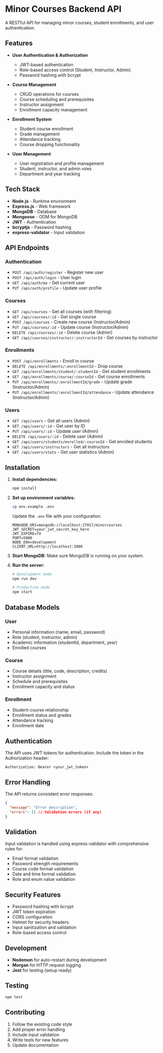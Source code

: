 # Minor Courses Backend API

A RESTful API for managing minor courses, student enrollments, and user authentication.

## Features

- **User Authentication & Authorization**
  - JWT-based authentication
  - Role-based access control (Student, Instructor, Admin)
  - Password hashing with bcrypt

- **Course Management**
  - CRUD operations for courses
  - Course scheduling and prerequisites
  - Instructor assignment
  - Enrollment capacity management

- **Enrollment System**
  - Student course enrollment
  - Grade management
  - Attendance tracking
  - Course dropping functionality

- **User Management**
  - User registration and profile management
  - Student, instructor, and admin roles
  - Department and year tracking

## Tech Stack

- **Node.js** - Runtime environment
- **Express.js** - Web framework
- **MongoDB** - Database
- **Mongoose** - ODM for MongoDB
- **JWT** - Authentication
- **bcryptjs** - Password hashing
- **express-validator** - Input validation

## API Endpoints

### Authentication
- `POST /api/auth/register` - Register new user
- `POST /api/auth/login` - User login
- `GET /api/auth/me` - Get current user
- `PUT /api/auth/profile` - Update user profile

### Courses
- `GET /api/courses` - Get all courses (with filtering)
- `GET /api/courses/:id` - Get single course
- `POST /api/courses` - Create new course (Instructor/Admin)
- `PUT /api/courses/:id` - Update course (Instructor/Admin)
- `DELETE /api/courses/:id` - Delete course (Admin)
- `GET /api/courses/instructor/:instructorId` - Get courses by instructor

### Enrollments
- `POST /api/enrollments` - Enroll in course
- `DELETE /api/enrollments/:enrollmentId` - Drop course
- `GET /api/enrollments/student/:studentId` - Get student enrollments
- `GET /api/enrollments/course/:courseId` - Get course enrollments
- `PUT /api/enrollments/:enrollmentId/grade` - Update grade (Instructor/Admin)
- `PUT /api/enrollments/:enrollmentId/attendance` - Update attendance (Instructor/Admin)

### Users
- `GET /api/users` - Get all users (Admin)
- `GET /api/users/:id` - Get user by ID
- `PUT /api/users/:id` - Update user (Admin)
- `DELETE /api/users/:id` - Delete user (Admin)
- `GET /api/users/students/enrolled/:courseId` - Get enrolled students
- `GET /api/users/instructors` - Get all instructors
- `GET /api/users/stats` - Get user statistics (Admin)

## Installation

1. **Install dependencies:**
   ```bash
   npm install
   ```

2. **Set up environment variables:**
   ```bash
   cp env.example .env
   ```
   
   Update the `.env` file with your configuration:
   ```env
   MONGODB_URI=mongodb://localhost:27017/minorcourses
   JWT_SECRET=your_jwt_secret_key_here
   JWT_EXPIRE=7d
   PORT=5000
   NODE_ENV=development
   CLIENT_URL=http://localhost:3000
   ```

3. **Start MongoDB:**
   Make sure MongoDB is running on your system.

4. **Run the server:**
   ```bash
   # Development mode
   npm run dev
   
   # Production mode
   npm start
   ```

## Database Models

### User
- Personal information (name, email, password)
- Role (student, instructor, admin)
- Academic information (studentId, department, year)
- Enrolled courses

### Course
- Course details (title, code, description, credits)
- Instructor assignment
- Schedule and prerequisites
- Enrollment capacity and status

### Enrollment
- Student-course relationship
- Enrollment status and grades
- Attendance tracking
- Enrollment date

## Authentication

The API uses JWT tokens for authentication. Include the token in the Authorization header:

```
Authorization: Bearer <your_jwt_token>
```

## Error Handling

The API returns consistent error responses:

```json
{
  "message": "Error description",
  "errors": [] // Validation errors (if any)
}
```

## Validation

Input validation is handled using express-validator with comprehensive rules for:
- Email format validation
- Password strength requirements
- Course code format validation
- Date and time format validation
- Role and enum value validation

## Security Features

- Password hashing with bcrypt
- JWT token expiration
- CORS configuration
- Helmet for security headers
- Input sanitization and validation
- Role-based access control

## Development

- **Nodemon** for auto-restart during development
- **Morgan** for HTTP request logging
- **Jest** for testing (setup ready)

## Testing

```bash
npm test
```

## Contributing

1. Follow the existing code style
2. Add proper error handling
3. Include input validation
4. Write tests for new features
5. Update documentation
